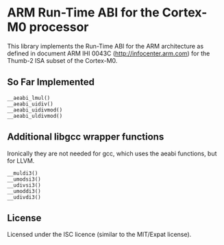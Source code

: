 ARM Run-Time ABI for the Cortex-M0 processor
============================================

This library implements the Run-Time ABI for the ARM architecture as defined
in document ARM IHI 0043C (http://infocenter.arm.com) for the Thumb-2 ISA
subset of the Cortex-M0.

So Far Implemented
------------------

~~~~
__aeabi_lmul()
__aeabi_uidiv()
__aeabi_uidivmod()
__aeabi_uldivmod()
~~~~

Additional libgcc wrapper functions
-----------------------------------
Ironically they are not needed for gcc, which uses the aeabi functions, but for
LLVM.

~~~~
__muldi3()
__umodsi3()
__udivsi3()
__umoddi3()
__udivdi3()
~~~~


License
-------

Licensed under the ISC licence (similar to the MIT/Expat license).
